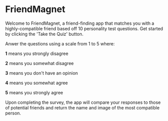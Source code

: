 # FriendMagnet

Welcome to FriendMagnet, a friend-finding app that matches you with a highly-compatible friend based off 10 personality test questions. Get started by clicking the 'Take the Quiz' button. 



Anwer the questions using a scale from 1 to 5 where:
  
  **1** means you strongly disagree
  
  **2** means you somewhat disagree 
  
  **3** means you don't have an opinion 
  
  **4** means you somewhat agree 
  
  **5** means you strongly agree



Upon completing the survey, the app will compare your responses to those of potential friends and return the name and image of the most compatible person.
